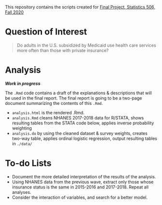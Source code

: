 This repository contains the scripts created for [Final Project, Statistics 506, Fall 2020](https://jbhender.github.io/Stats506/F20/FinalProject.html)

# Question of Interest

> Do adults in the U.S. subsidized by Medicaid use health care services more often than those with private insurance?

# Analysis

***Work in progress***

The `.Rmd` code contains a draft of the explanations & descriptions that will be used in the final report. The final report is going to be a two-page document summarizing the contents of this `.Rmd`.

 - `analysis.html` is the rendered .Rmd.
 - `analysis.Rmd` cleans NHANES 2017-2018 data for R/STATA, shows resulting tables from the STATA code below, applies inverse probability weighting
 - `analysis.do` by using the cleaned dataset & survey weights, creates two-way table, applies ordinal logistic regression, output resulting tables in `./data/`

# To-do Lists

 - Document the more detailed interpretation of the results of the analysis. 
 - Using NHANES data from the previous wave, extract only those whose insurance status is the same in 2015-2016 and 2017-2018. Repeat all analyses.
 - Consider the interaction of variables, and search for a better model.